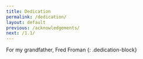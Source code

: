 ```yaml
---
title: Dedication
permalink: /dedication/
layout: default
previous: /acknowledgements/
next: /1.1/
---
```


For my grandfather, Fred Froman
{: .dedication-block}